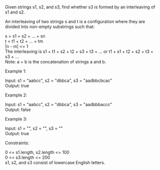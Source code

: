 Given strings s1, s2, and s3, find whether s3 is formed by an interleaving of s1 and s2.

An interleaving of two strings s and t is a configuration where they are divided into non-empty substrings such that:

s = s1 + s2 + ... + sn\
t = t1 + t2 + ... + tm\
|n - m| <= 1\
The interleaving is s1 + t1 + s2 + t2 + s3 + t3 + ... or t1 + s1 + t2 + s2 + t3 + s3 + ...\
Note: a + b is the concatenation of strings a and b.

 
Example 1:

Input: s1 = "aabcc", s2 = "dbbca", s3 = "aadbbcbcac"\
Output: true

Example 2:

Input: s1 = "aabcc", s2 = "dbbca", s3 = "aadbbbaccc"\
Output: false

Example 3:

Input: s1 = "", s2 = "", s3 = ""\
Output: true
 

Constraints:

0 <= s1.length, s2.length <= 100\
0 <= s3.length <= 200\
s1, s2, and s3 consist of lowercase English letters.
